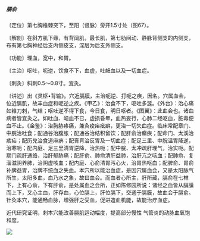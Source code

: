 ##### 膈俞

〔定位〕第七胸椎棘突下，至阳（督脉）旁开1.5寸处（图67）。

〔解剖〕在斜方肌下缘，有背阔肌，最长肌，第七肋间动、静脉背侧支的内侧支，布有第七胸神经后支内侧皮支，深层为后支外侧支。

〔功能〕理血，宽中，和胃。

〔主治〕呕吐，呃逆，饮食不下，血虚，吐衄血以及一切血症。

〔刺灸〕斜刺0.5〜0.8寸。宜灸。

〔讲述〕出《灵枢•背输》。穴近膈膜，主治呃逆、打呃之疾，因名。穴属血会，位近膈肌，故丰血症和呃逆之疾。《甲乙》：治食不下，呕吐多涎。《外台》：治心痛如锥刀刺，气结；呕吐逆不得下食，今日食，明日呕者。《图翼》：此血会也。诸血病者皆宜灸之。如吐血、衄血不已，虚损昏晕，血热妄行，心肺二经呕血，脏毒便血不止。《金鉴》：治胸胁疼痛，兼灸痠疟痃癖，更治一切失血症。临床常配章门、中脘治吐食；配通谷治腹胀；配通谷治结积留饮；配肝俞治癫疾；配命门、太溪治痎疟；配历兑治食道麻痹；配膏肓治反胃及一切血症；配足三里、中脘温胃降逆，治寒呃；配内庭、足三里清胃逆降，治热呃；配中脘、太冲疏肝理气，治实呃。配期门疏肝通络，治肝郁胁痛；配肝俞、肺俞清肝益肺，治肝亢之咳血；配肺俞、复溜滋阴养肺，治阴虚咳血；配内庭、心俞清胃泻心火，治胃热呕血；配脾俞、胃俞补脾益胃，治脾不统血之失血。本穴所以能治血症，是因穴属血会，又是太阳脉气所生，太阳多血，血乃水之象，故曰血会。而血者心所主，肝所藏，膈俞在七椎下，上有心俞，下有肝俞，是处属血之会所，正如陈修园所说：诸经之血皆从膈膜而上下，又心主血，肝存血，心位膈上，肝位膈下，交通于膈膜，故血会于膈俞。针灸本穴，能通畅血脉，増强肝之受血，促进造血机能，故能治疗血症。

近代研究证明，刺本穴能改善膈肌运动幅度，提高部分慢性 气管炎的动脉血氧饱和度。   

![](./img/图67.jpg)

